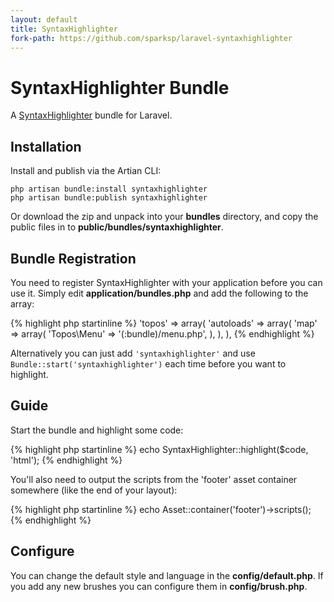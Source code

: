 ```yaml
---
layout: default
title: SyntaxHighlighter
fork-path: https://github.com/sparksp/laravel-syntaxhighlighter
---
```


# SyntaxHighlighter Bundle

A [SyntaxHighlighter](http://alexgorbatchev.com/SyntaxHighlighter/) bundle for Laravel.

## Installation

Install and publish via the Artian CLI:

	php artisan bundle:install syntaxhighlighter
	php artisan bundle:publish syntaxhighlighter

Or download the zip and unpack into your **bundles** directory, and copy the public files in to **public/bundles/syntaxhighlighter**.

## Bundle Registration

You need to register SyntaxHighlighter with your application before you can use it. Simply edit **application/bundles.php** and add the following to the array:

{% highlight php startinline %}
'topos' => array(
    'autoloads' => array(
        'map' => array(
            'Topos\\Menu' => '(:bundle)/menu.php',
        ),
    ),
),
{% endhighlight %}

Alternatively you can just add `'syntaxhighlighter'` and use `Bundle::start('syntaxhighlighter')` each time before you want to highlight.

## Guide

Start the bundle and highlight some code:

{% highlight php startinline %}
echo SyntaxHighlighter::highlight($code, 'html');
{% endhighlight %}

You'll also need to output the scripts from the 'footer' asset container somewhere (like the end of your layout):

{% highlight php startinline %}
echo Asset::container('footer')->scripts();
{% endhighlight %}

## Configure

You can change the default style and language in the **config/default.php**.  If you add any new brushes you can configure them in **config/brush.php**.